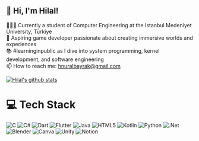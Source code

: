## 👋 Hi, I'm Hilal!

👩🏻‍💻 Currently a student of Computer Engineering at the Istanbul Medeniyet University, Türkiye<br/>
👾 Aspiring game developer passionate about creating immersive worlds and experiences<br/>
📚 #learninginpublic as I dive into system programming, kernel development, and software engineering<br/>
📫 How to reach me: hnuralbayrak@gmail.com<br/>

<!-- GitHub stats from https://github.com/anuraghazra/github-readme-stats -->
[![Hilal's github stats](https://github-readme-stats.vercel.app/api?username=HNurA&count_private=true&show_icons=true&theme=radical&hide_rank=false)](https://github.com/anuraghazra/github-readme-stats)

# 💻 Tech Stack
![C](https://img.shields.io/badge/c-%2300599C.svg?style=for-the-badge&logo=c&logoColor=white) ![C#](https://img.shields.io/badge/c%23-%23239120.svg?style=for-the-badge&logo=csharp&logoColor=white) ![Dart](https://img.shields.io/badge/dart-%230175C2.svg?style=for-the-badge&logo=dart&logoColor=white) ![Flutter](https://img.shields.io/badge/Flutter-%2302569B.svg?style=for-the-badge&logo=Flutter&logoColor=white) ![Java](https://img.shields.io/badge/java-%23ED8B00.svg?style=for-the-badge&logo=openjdk&logoColor=white) ![HTML5](https://img.shields.io/badge/html5-%23E34F26.svg?style=for-the-badge&logo=html5&logoColor=white) ![Kotlin](https://img.shields.io/badge/kotlin-%237F52FF.svg?style=for-the-badge&logo=kotlin&logoColor=white) ![Python](https://img.shields.io/badge/python-3670A0?style=for-the-badge&logo=python&logoColor=ffdd54) ![.Net](https://img.shields.io/badge/.NET-5C2D91?style=for-the-badge&logo=.net&logoColor=white) ![Blender](https://img.shields.io/badge/blender-%23F5792A.svg?style=for-the-badge&logo=blender&logoColor=white) ![Canva](https://img.shields.io/badge/Canva-%2300C4CC.svg?style=for-the-badge&logo=Canva&logoColor=white) ![Unity](https://img.shields.io/badge/unity-%23000000.svg?style=for-the-badge&logo=unity&logoColor=white) ![Notion](https://img.shields.io/badge/Notion-%23000000.svg?style=for-the-badge&logo=notion&logoColor=white) 


<!--## 🏆 GitHub Trophies
![](https://github-profile-trophy.vercel.app/?username=HNurA&theme=radical&no-frame=false&no-bg=true&margin-w=4)-->

<!-- Proudly created with GPRM ( https://gprm.itsvg.in ) -->
